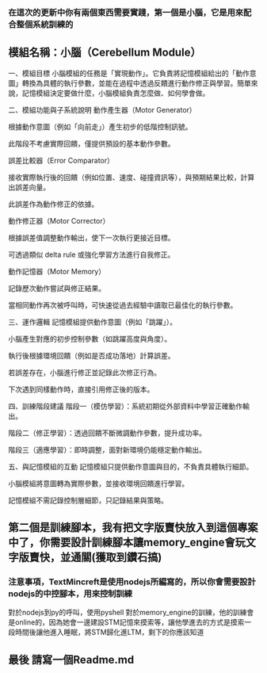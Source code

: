 ### 在這次的更新中你有兩個東西需要實踐，第一個是小腦，它是用來配合整個系統訓練的
## 模組名稱：小腦（Cerebellum Module）

一、模組目標
小腦模組的任務是「實現動作」。它負責將記憶模組給出的「動作意圖」轉換為具體的執行參數，並能在過程中透過反饋進行動作修正與學習。簡單來說，記憶模組決定要做什麼，小腦模組負責怎麼做、如何學會做。

二、模組功能與子系統說明
動作產生器（Motor Generator）

根據動作意圖（例如「向前走」）產生初步的低階控制訊號。

此階段不考慮實際回饋，僅提供預設的基本動作參數。

誤差比較器（Error Comparator）

接收實際執行後的回饋（例如位置、速度、碰撞資訊等），與預期結果比較，計算出誤差向量。

此誤差作為動作修正的依據。

動作修正器（Motor Corrector）

根據誤差值調整動作輸出，使下一次執行更接近目標。

可透過類似 delta rule 或強化學習方法進行自我修正。

動作記憶器（Motor Memory）

記錄歷次動作嘗試與修正結果。

當相同動作再次被呼叫時，可快速從過去經驗中讀取已最佳化的執行參數。

三、運作邏輯
記憶模組提供動作意圖（例如「跳躍」）。

小腦產生對應的初步控制參數（如跳躍高度與角度）。

執行後根據環境回饋（例如是否成功落地）計算誤差。

若誤差存在，小腦進行修正並記錄此次修正行為。

下次遇到同樣動作時，直接引用修正後的版本。

四、訓練階段建議
階段一（模仿學習）：系統初期從外部資料中學習正確動作輸出。

階段二（修正學習）：透過回饋不斷微調動作參數，提升成功率。

階段三（適應學習）：即時調整，面對新環境仍能穩定動作輸出。

五、與記憶模組的互動
記憶模組只提供動作意圖與目的，不負責具體執行細節。

小腦模組將意圖轉為實際參數，並接收環境回饋進行學習。

記憶模組不需記錄控制層細節，只記錄結果與策略。

## 第二個是訓練腳本，我有把文字版賣快放入到這個專案中了，你需要設計訓練腳本讓memory_engine會玩文字版賣快，並通關(獲取到鑽石搞)


### 注意事項，TextMincreft是使用nodejs所編寫的，所以你會需要設計nodejs的中控腳本，用來控制訓練
對於nodejs到py的呼叫，使用pyshell
對於memory_engine的訓練，他的訓練會是online的，因為她會一邊建設STM記憶來摸索等，讓他學進去的方式是摸索一段時間後讓他進入睡眠，將STM歸化進LTM，剩下的你應該知道

## 最後 請寫一個Readme.md
